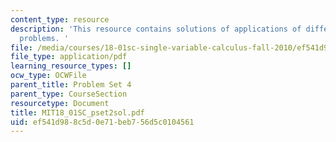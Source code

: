 ```yaml
---
content_type: resource
description: 'This resource contains solutions of applications of differentiation
  problems. '
file: /media/courses/18-01sc-single-variable-calculus-fall-2010/ef541d988c5d0e71beb756d5c0104561_MIT18_01SC_pset2sol.pdf
file_type: application/pdf
learning_resource_types: []
ocw_type: OCWFile
parent_title: Problem Set 4
parent_type: CourseSection
resourcetype: Document
title: MIT18_01SC_pset2sol.pdf
uid: ef541d98-8c5d-0e71-beb7-56d5c0104561
---
```

